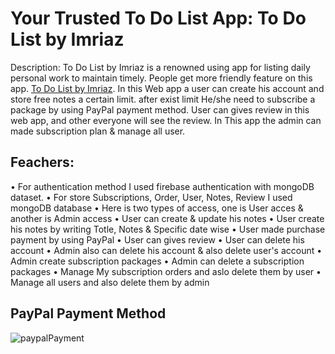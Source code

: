 # Your Trusted To Do List App: To Do List by Imriaz

Description:
To Do List by Imriaz is a renowned using app for listing daily personal work to maintain timely. People get more friendly feature on this app. [To Do List by Imriaz](https://to-do-app-by-imriaz.web.app/). In this Web app a user can create his account and store free notes a certain limit. after exist limit He/she need to subscribe a package by using PayPal payment method. User can gives review in this web app, and other everyone will see the review. In This app the admin can made subscription plan & manage all user.


## Feachers:
•	For authentication method I used firebase authentication with mongoDB dataset.
•	For store Subscriptions, Order, User, Notes, Review I used mongoDB database 
•	Here is two types of access, one is User acces & another is Admin access
•	User can create & update his notes
•	User create his notes by writing Totle, Notes & Specific date wise
•	User made purchase payment by using PayPal
•	User can gives review
•	User can delete his account
•	Admin also can delete his account & also delete user's account
• Admin create subscription packages
•	Admin can delete a subscription packages
•	Manage My subscription orders and aslo delete them by user
•	Manage all users and also delete them by admin

## PayPal Payment Method
![paypalPayment](https://user-images.githubusercontent.com/44776431/144570685-7d6777ba-ce66-4a12-95b7-e439d493eb84.png)



